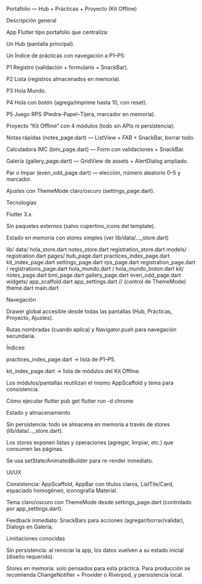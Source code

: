 Portafolio — Hub + Prácticas + Proyecto (Kit Offline)

Descripción general

App Flutter tipo portafolio que centraliza:

Un Hub (pantalla principal).

Un Índice de prácticas con navegación a P1–P5:

P1 Registro (validación + formulario + SnackBar).

P2 Lista (registros almacenados en memoria).

P3 Hola Mundo.

P4 Hola con botón (agrega/imprime hasta 10, con reset).

P5 Juego RPS (Piedra–Papel–Tijera, marcador en memoria).

Proyecto “Kit Offline” con 4 módulos (todo sin APIs ni persistencia):

Notas rápidas (notes_page.dart) — ListView + FAB + SnackBar, borrar todo.

Calculadora IMC (bmi_page.dart) — Form con validaciones + SnackBar.

Galería (gallery_page.dart) — GridView de assets + AlertDialog ampliado.

Par o Impar (even_odd_page.dart) — elección, número aleatorio 0–5 y marcador.

Ajustes con ThemeMode claro/oscuro (settings_page.dart).

Tecnologías

Flutter 3.x.

Sin paquetes externos (salvo cupertino_icons del template).

Estado en memoria con stores simples (ver lib/data/…_store.dart)


lib/
  data/
    hola_store.dart
    notes_store.dart
    registration_store.dart
  models/
    registration.dart
  pages/
    hub_page.dart
    practices_index_page.dart
    kit_index_page.dart
    settings_page.dart
    rps_page.dart
    registration_page.dart / registrations_page.dart
    hola_mundo.dart / hola_mundo_boton.dart
    kit/
      notes_page.dart
      bmi_page.dart
      gallery_page.dart
      even_odd_page.dart
  widgets/
    app_scaffold.dart
    app_settings.dart      // (control de ThemeMode)
  theme.dart
  main.dart

Navegación

Drawer global accesible desde todas las pantallas (Hub, Prácticas, Proyecto, Ajustes).

Rutas nombradas (cuando aplica) y Navigator.push para navegación secundaria.

Índices:

practices_index_page.dart → lista de P1–P5.

kit_index_page.dart → lista de módulos del Kit Offline.

Los módulos/pantallas reutilizan el mismo AppScaffold y tema para consistencia.

Cómo ejecutar
flutter pub get
flutter run -d chrome

Estado y almacenamiento

Sin persistencia: todo se almacena en memoria a través de stores (lib/data/…_store.dart).

Los stores exponen listas y operaciones (agregar, limpiar, etc.) que consumen las páginas.

Se usa setState/AnimatedBuilder para re-render inmediato.

UI/UX

Consistencia: AppScaffold, AppBar con títulos claros, ListTile/Card, espaciado homogéneo, iconografía Material.

Tema claro/oscuro con ThemeMode desde settings_page.dart (controlado por app_settings.dart).

Feedback inmediato: SnackBars para acciones (agregar/borrar/validar), Dialogs en Galería.

Limitaciones conocidas

Sin persistencia: al reiniciar la app, los datos vuelven a su estado inicial (diseño requerido).

Stores en memoria: solo pensados para esta práctica. Para producción se recomienda ChangeNotifier + Provider o Riverpod, y persistencia local.
